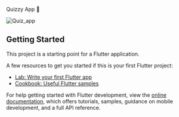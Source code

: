 Quizzy App 📱




![Quiz_app](https://github.com/mahmoud-alaa77/Quizzey/assets/126196219/9c68c5d5-0077-4a4a-84dc-e1bb1277ad21)


## Getting Started

This project is a starting point for a Flutter application.

A few resources to get you started if this is your first Flutter project:

- [Lab: Write your first Flutter app](https://docs.flutter.dev/get-started/codelab)
- [Cookbook: Useful Flutter samples](https://docs.flutter.dev/cookbook)

For help getting started with Flutter development, view the
[online documentation](https://docs.flutter.dev/), which offers tutorials,
samples, guidance on mobile development, and a full API reference.
